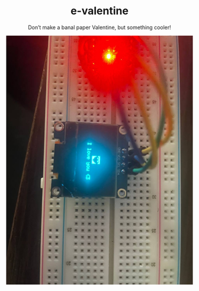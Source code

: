 <body>
	<h1 align="center">e-valentine</h1>
	<p align="center">Don’t make a banal paper Valentine, but something cooler!</p>
	<table align="center">
		<img src="https://github.com/xXxCLOTIxXx/e-valentine/blob/main/img.jpg">
	</table>
</body>

